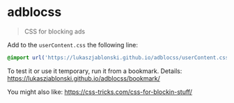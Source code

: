 # adblocss
> CSS for blocking ads

Add to the `userContent.css` the following line:
```css
@import url('https://lukaszjablonski.github.io/adblocss/userContent.css');
```

To test it or use it temporary, run it from a bookmark. Details: https://lukaszjablonski.github.io/adblocss/bookmark/

You might also like: https://css-tricks.com/css-for-blockin-stuff/
